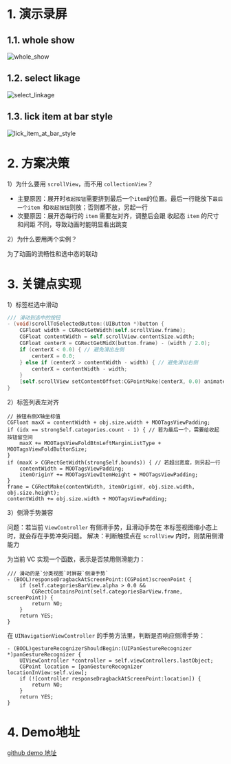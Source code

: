 
# 1. 演示录屏

## 1.1. whole show
![whole_show](assets/whole_show.gif)

## 1.2. select likage
![select_linkage](assets/select_linkage.gif)

## 1.3. lick item at bar style
![lick_item_at_bar_style](/assets/lick_item_at_bar_style.gif)


# 2. 方案决策

1）为什么要用 `scrollView`，而不用 `collectionView`？

* 主要原因：展开时`收起按钮`需要挤到最后一个`item`的位置。最后一行能放下`最后一个item `和`收起按钮`则放；否则都不放，另起一行
* 次要原因：展开态每行的 `item` 需要左对齐，调整后会跟 收起态 `item` 的尺寸和间距 不同，导致动画时能明显看出跳变

2）为什么要用两个实例？

为了动画的流畅性和选中态的联动


# 3. 关键点实现

1）标签栏选中滑动
```objective-c
/// 滑动到选中的按钮
- (void)scrollToSelectedButton:(UIButton *)button {
    CGFloat width = CGRectGetWidth(self.scrollView.frame);
    CGFloat contentWidth = self.scrollView.contentSize.width;
    CGFloat centerX = CGRectGetMidX(button.frame) - (width / 2.0);
    if (centerX < 0.0) { // 避免滑出左侧
        centerX = 0.0;
    } else if (centerX > contentWidth - width) { // 避免滑出右侧
        centerX = contentWidth - width;
    }
    [self.scrollView setContentOffset:CGPointMake(centerX, 0.0) animated:YES];
}
```

2）标签列表左对齐
```
// 按钮右侧X轴坐标值
CGFloat maxX = contentWidth + obj.size.width + MOOTagsViewPadding;
if (idx == strongSelf.categories.count - 1) { // 若为最后一个，需要给收起按钮留空间
    maxX += MOOTagsViewFoldBtnLeftMarginListType + MOOTagsViewFoldButtonSize;
}
if (maxX > CGRectGetWidth(strongSelf.bounds)) { // 若超出宽度，则另起一行
    contentWidth = MOOTagsViewPadding;
    itemOriginY += MOOTagsViewItemHeight + MOOTagsViewPadding;
}
frame = CGRectMake(contentWidth, itemOriginY, obj.size.width, obj.size.height);
contentWidth += obj.size.width + MOOTagsViewPadding;
```

3）侧滑手势兼容

问题：若当前 `ViewController` 有侧滑手势，且滑动手势在 本标签视图缩小态上时，就会存在手势冲突问题。
解决：判断触摸点在 `scrollView` 内时，则禁用侧滑能力

为当前 VC 实现一个函数，表示是否禁用侧滑能力：
```
/// 滑动的是`分类视图`时屏蔽`侧滑手势`
- (BOOL)responseDragbackAtScreenPoint:(CGPoint)screenPoint {
    if (self.categoriesBarView.alpha > 0.0 &&
        CGRectContainsPoint(self.categoriesBarView.frame, screenPoint)) {
        return NO;
    }
    return YES;
}
```
在 `UINavigationViewController` 的手势方法里，判断是否响应侧滑手势：
```
- (BOOL)gestureRecognizerShouldBegin:(UIPanGestureRecognizer *)panGestureRecognizer {
    UIViewController *controller = self.viewControllers.lastObject;
    CGPoint location = [panGestureRecognizer locationInView:self.view];   
    if (![controller responseDragbackAtScreenPoint:location]) {
        return NO;
    }
    return YES;
}
```

# 4. Demo地址

[github demo 地址](https://github.com/mxh-mo/MODemo/tree/main/MODemo/MODemoOC/MOOTagsView)
